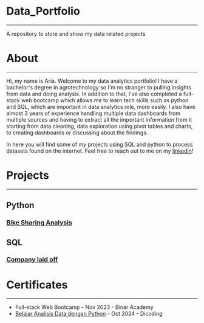 # **Data_Portfolio**
---
A repository to store and show my data related projects

# **About**
---
Hi, my name is Aria. Welcome to my data analytics portfolio! I have a bachelor's degree in agrotechnology so I'm no stranger to pulling insights from data and doing analysis. In addition to that, I've also completed a full-stack web bootcamp which allows me to learn tech skills such as python and SQL, which are important in data analytics role, more easily. I also have almost 3 years of experience handling multiple data dashboards from multiple sources and having to extract all the important information from it starting from data cleaning, data exploration using pivot tables and charts, to creating dashboards or discussing about the findings.

In here you will find some of my projects using SQL and python to process datasets found on the internet. Feel free to reach out to me on my [linkedin](https://www.linkedin.com/in/ariafikri/)!

# **Projects**
---

## Python 
  ### [Bike Sharing Analysis](https://github.com/AriaFikri/Data-Portfolio/blob/main/Bike_Sharing_Project.ipynb) 
## SQL
  ### [Company laid off](https://github.com/AriaFikri/Data-Portfolio/blob/main/company_laid_off.sql)

# **Certificates**
---
- Full-stack Web Bootcamp - Nov 2023 - Binar Academy
- [Belajar Analisis Data dengan Python](https://www.dicoding.com/certificates/GRX53Y3N2Z0M) - Oct 2024 - Dicoding

